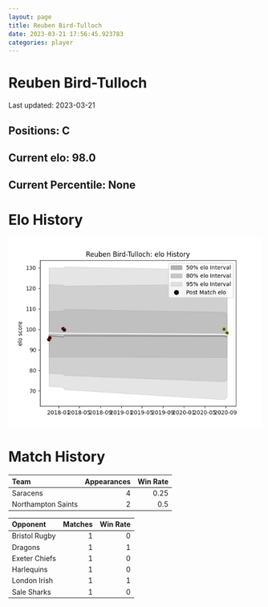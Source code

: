 ```yaml
---  
layout: page  
title: Reuben Bird-Tulloch  
date: 2023-03-21 17:56:45.923783  
categories: player  
---
```

# Reuben Bird-Tulloch


Last updated: 2023-03-21
## Positions: C

## Current elo: 98.0

## Current Percentile: None

# Elo History


![elo history](history_ReubenBird-Tulloch.png)
# Match History


| Team               |   Appearances |   Win Rate |
|:-------------------|--------------:|-----------:|
| Saracens           |             4 |       0.25 |
| Northampton Saints |             2 |       0.5  |

| Opponent      |   Matches |   Win Rate |
|:--------------|----------:|-----------:|
| Bristol Rugby |         1 |          0 |
| Dragons       |         1 |          1 |
| Exeter Chiefs |         1 |          0 |
| Harlequins    |         1 |          0 |
| London Irish  |         1 |          1 |
| Sale Sharks   |         1 |          0 |